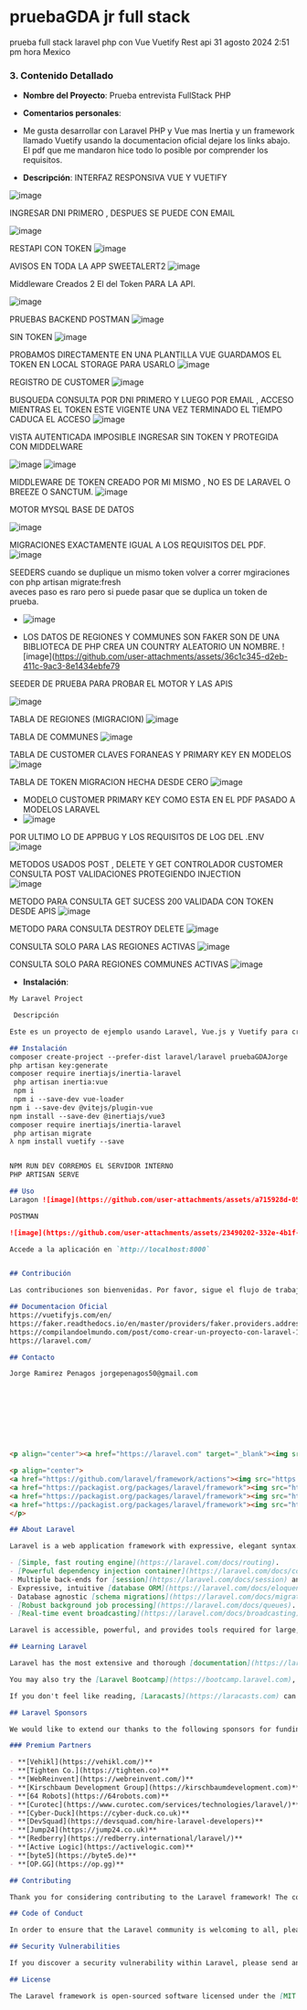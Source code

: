 # pruebaGDA jr full stack
prueba full stack laravel php  con Vue  Vuetify Rest api    31 agosto 2024 2:51 pm hora Mexico 

### 3. **Contenido Detallado**

- **Nombre del Proyecto**: Prueba entrevista FullStack PHP
- **Comentarios personales**:
-   Me gusta desarrollar con Laravel PHP y Vue mas Inertia y un framework llamado Vuetify usando la documentacion oficial dejare los links abajo.
    El pdf que me mandaron hice todo lo posible por comprender los requisitos.

    
- **Descripción**:
INTERFAZ RESPONSIVA VUE Y VUETIFY

![image](https://github.com/user-attachments/assets/06814371-94ab-437d-a785-a709eb317013)

INGRESAR DNI PRIMERO  , DESPUES SE PUEDE CON EMAIL

![image](https://github.com/user-attachments/assets/6bf37a96-1609-4f78-bc1a-35e7e4d99de0)

RESTAPI CON TOKEN 
![image](https://github.com/user-attachments/assets/c66d8fcd-20a0-48f2-ab9e-8a2da69d4ae4)

AVISOS EN TODA LA APP SWEETALERT2 
![image](https://github.com/user-attachments/assets/0058938f-77e6-4c52-a863-c3e943e487c4)


  Middleware Creados 2  El del Token  PARA LA API.

  ![image](https://github.com/user-attachments/assets/f88b5b76-fe82-4b4a-b3fc-5f14a555e1c0)


PRUEBAS BACKEND POSTMAN 
![image](https://github.com/user-attachments/assets/43073a16-7e4f-4f85-a9a9-deea4abf68c1)

SIN TOKEN 
![image](https://github.com/user-attachments/assets/add4a26b-10e5-4bf4-b13a-33c433ce685d)



 PROBAMOS DIRECTAMENTE EN UNA PLANTILLA VUE  GUARDAMOS EL TOKEN EN LOCAL STORAGE PARA USARLO 
![image](https://github.com/user-attachments/assets/14495d56-6a71-4c83-9996-abb52ba8ef28)



REGISTRO DE CUSTOMER 
![image](https://github.com/user-attachments/assets/82df9592-b246-45bf-8c9c-0f3865c8c058)


BUSQUEDA CONSULTA POR DNI PRIMERO Y LUEGO POR EMAIL , ACCESO MIENTRAS EL TOKEN ESTE VIGENTE UNA VEZ TERMINADO EL TIEMPO CADUCA EL ACCESO 
![image](https://github.com/user-attachments/assets/37418cb2-a0e0-44e1-beae-97c657cfec5a)

VISTA AUTENTICADA IMPOSIBLE INGRESAR SIN TOKEN Y PROTEGIDA CON MIDDELWARE

![image](https://github.com/user-attachments/assets/4d42d9e1-8c78-4d1e-8f3e-89fda272c8c1)
![image](https://github.com/user-attachments/assets/7056050a-3275-4622mid-a8f5-44f4357e4b24)

MIDDLEWARE DE TOKEN CREADO POR MI MISMO , NO ES DE LARAVEL O BREEZE O SANCTUM.
![image](https://github.com/user-attachments/assets/2b5095ab-ab41-420f-8c21-d2b974c4fa21)


MOTOR MYSQL BASE DE DATOS

![image](https://github.com/user-attachments/assets/2e0b2941-3b3f-4429-ba52-7721ac90b883)

MIGRACIONES EXACTAMENTE IGUAL A LOS REQUISITOS DEL PDF.
![image](https://github.com/user-attachments/assets/f508394a-b455-42f1-b5b4-9128554b79c8)


SEEDERS cuando se duplique un mismo token volver a correr mgiraciones con php artisan migrate:fresh  
aveces paso es raro pero si puede pasar que se duplica un token de prueba.
- ![image](https://github.com/user-attachments/assets/8b329cd1-df39-4122-8060-a76864510840)

- LOS DATOS DE REGIONES Y COMMUNES SON FAKER SON DE UNA BIBLIOTECA DE PHP  CREA UN COUNTRY ALEATORIO UN NOMBRE.
![image](https://github.com/user-attachments/assets/36c1c345-d2eb-411c-9ac3-8e1434ebfe79


SEEDER DE PRUEBA PARA PROBAR EL MOTOR Y LAS APIS

![image](https://github.com/user-attachments/assets/da722369-8660-4b85-b25c-106d9565fb7b)

TABLA DE REGIONES (MIGRACION)
![image](https://github.com/user-attachments/assets/14d566c9-9462-4210-bdca-70ef9f4e1073)

TABLA DE COMMUNES 
![image](https://github.com/user-attachments/assets/3ae6219b-e0bb-4961-a61a-5f7c5b9c0022)


TABLA DE CUSTOMER CLAVES FORANEAS Y PRIMARY KEY EN MODELOS
![image](https://github.com/user-attachments/assets/3720e0ce-f967-4ac3-8174-57406add0d5b)

TABLA DE TOKEN MIGRACION HECHA DESDE CERO 
![image](https://github.com/user-attachments/assets/8af54ae7-7241-4314-a399-df14f3a529a9)

- MODELO CUSTOMER PRIMARY KEY COMO ESTA EN EL PDF PASADO A MODELOS LARAVEL
- ![image](https://github.com/user-attachments/assets/486caffa-193b-4adc-8e8c-1f94885acca6)

POR ULTIMO LO DE APPBUG Y LOS REQUISITOS DE LOG DEL .ENV 
![image](https://github.com/user-attachments/assets/8c1b3bd9-d5f3-4a35-8324-6a2c1da425e1)


METODOS USADOS POST , DELETE Y GET 
CONTROLADOR CUSTOMER CONSULTA POST  VALIDACIONES PROTEGIENDO INJECTION  
![image](https://github.com/user-attachments/assets/88094dd1-94a2-4fb7-87f9-dc6697430231)


METODO PARA CONSULTA GET  SUCESS 200  VALIDADA CON TOKEN DESDE APIS 
![image](https://github.com/user-attachments/assets/61357677-b585-4b79-88a6-97cb158c70af)

METODO PARA CONSULTA DESTROY  DELETE 
![image](https://github.com/user-attachments/assets/c2451edf-5586-49d7-963e-6bdde308760b)

CONSULTA SOLO PARA LAS REGIONES ACTIVAS
![image](https://github.com/user-attachments/assets/29624197-0bc9-4d00-a3bd-00ad6adfa3fd)

CONSULTA SOLO PARA REGIONES COMMUNES ACTIVAS
![image](https://github.com/user-attachments/assets/6af018e2-7780-47e5-9818-d88348f556d6)




- **Instalación**:
  
```markdown
My Laravel Project

 Descripción

Este es un proyecto de ejemplo usando Laravel, Vue.js y Vuetify para crear una aplicación de gestión de clientes.

## Instalación
composer create-project --prefer-dist laravel/laravel pruebaGDAJorge
php artisan key:generate
composer require inertiajs/inertia-laravel
 php artisan inertia:vue
 npm i
 npm i --save-dev vue-loader
npm i --save-dev @vitejs/plugin-vue
npm install --save-dev @inertiajs/vue3
composer require inertiajs/inertia-laravel
 php artisan migrate
λ npm install vuetify --save


NPM RUN DEV CORREMOS EL SERVIDOR INTERNO
PHP ARTISAN SERVE

## Uso
Laragon ![image](https://github.com/user-attachments/assets/a715928d-05bd-4a9e-a3c4-4095e4155baf)

POSTMAN

![image](https://github.com/user-attachments/assets/23490202-332e-4b1f-b213-c2bacbd2889d)

Accede a la aplicación en `http://localhost:8000`


## Contribución

Las contribuciones son bienvenidas. Por favor, sigue el flujo de trabajo de GitHub mencionado anteriormente para contribuir al proyecto.

## Documentacion Oficial
https://vuetifyjs.com/en/
https://faker.readthedocs.io/en/master/providers/faker.providers.address.html
https://compilandoelmundo.com/post/como-crear-un-proyecto-con-laravel-11-vue-3-inertia-js-y-vite
https://laravel.com/

## Contacto

Jorge Ramirez Penagos jorgepenagos50@gmail.com









<p align="center"><a href="https://laravel.com" target="_blank"><img src="https://raw.githubusercontent.com/laravel/art/master/logo-lockup/5%20SVG/2%20CMYK/1%20Full%20Color/laravel-logolockup-cmyk-red.svg" width="400" alt="Laravel Logo"></a></p>

<p align="center">
<a href="https://github.com/laravel/framework/actions"><img src="https://github.com/laravel/framework/workflows/tests/badge.svg" alt="Build Status"></a>
<a href="https://packagist.org/packages/laravel/framework"><img src="https://img.shields.io/packagist/dt/laravel/framework" alt="Total Downloads"></a>
<a href="https://packagist.org/packages/laravel/framework"><img src="https://img.shields.io/packagist/v/laravel/framework" alt="Latest Stable Version"></a>
<a href="https://packagist.org/packages/laravel/framework"><img src="https://img.shields.io/packagist/l/laravel/framework" alt="License"></a>
</p>

## About Laravel

Laravel is a web application framework with expressive, elegant syntax. We believe development must be an enjoyable and creative experience to be truly fulfilling. Laravel takes the pain out of development by easing common tasks used in many web projects, such as:

- [Simple, fast routing engine](https://laravel.com/docs/routing).
- [Powerful dependency injection container](https://laravel.com/docs/container).
- Multiple back-ends for [session](https://laravel.com/docs/session) and [cache](https://laravel.com/docs/cache) storage.
- Expressive, intuitive [database ORM](https://laravel.com/docs/eloquent).
- Database agnostic [schema migrations](https://laravel.com/docs/migrations).
- [Robust background job processing](https://laravel.com/docs/queues).
- [Real-time event broadcasting](https://laravel.com/docs/broadcasting).

Laravel is accessible, powerful, and provides tools required for large, robust applications.

## Learning Laravel

Laravel has the most extensive and thorough [documentation](https://laravel.com/docs) and video tutorial library of all modern web application frameworks, making it a breeze to get started with the framework.

You may also try the [Laravel Bootcamp](https://bootcamp.laravel.com), where you will be guided through building a modern Laravel application from scratch.

If you don't feel like reading, [Laracasts](https://laracasts.com) can help. Laracasts contains thousands of video tutorials on a range of topics including Laravel, modern PHP, unit testing, and JavaScript. Boost your skills by digging into our comprehensive video library.

## Laravel Sponsors

We would like to extend our thanks to the following sponsors for funding Laravel development. If you are interested in becoming a sponsor, please visit the [Laravel Partners program](https://partners.laravel.com).

### Premium Partners

- **[Vehikl](https://vehikl.com/)**
- **[Tighten Co.](https://tighten.co)**
- **[WebReinvent](https://webreinvent.com/)**
- **[Kirschbaum Development Group](https://kirschbaumdevelopment.com)**
- **[64 Robots](https://64robots.com)**
- **[Curotec](https://www.curotec.com/services/technologies/laravel/)**
- **[Cyber-Duck](https://cyber-duck.co.uk)**
- **[DevSquad](https://devsquad.com/hire-laravel-developers)**
- **[Jump24](https://jump24.co.uk)**
- **[Redberry](https://redberry.international/laravel/)**
- **[Active Logic](https://activelogic.com)**
- **[byte5](https://byte5.de)**
- **[OP.GG](https://op.gg)**

## Contributing

Thank you for considering contributing to the Laravel framework! The contribution guide can be found in the [Laravel documentation](https://laravel.com/docs/contributions).

## Code of Conduct

In order to ensure that the Laravel community is welcoming to all, please review and abide by the [Code of Conduct](https://laravel.com/docs/contributions#code-of-conduct).

## Security Vulnerabilities

If you discover a security vulnerability within Laravel, please send an e-mail to Taylor Otwell via [taylor@laravel.com](mailto:taylor@laravel.com). All security vulnerabilities will be promptly addressed.

## License

The Laravel framework is open-sourced software licensed under the [MIT license](https://opensource.org/licenses/MIT).
